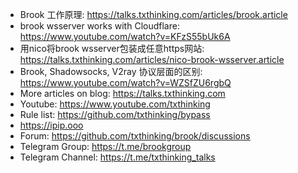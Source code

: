 - Brook 工作原理: https://talks.txthinking.com/articles/brook.article
- brook wsserver works with Cloudflare: https://www.youtube.com/watch?v=KFzS55bUk6A
- 用nico将brook wsserver包装成任意https网站: https://talks.txthinking.com/articles/nico-brook-wsserver.article
- Brook, Shadowsocks, V2ray 协议层面的区别: https://www.youtube.com/watch?v=WZSfZU6rgbQ
- More articles on blog: https://talks.txthinking.com
- Youtube: https://www.youtube.com/txthinking
- Rule list: https://github.com/txthinking/bypass
- https://ipip.ooo
- Forum: https://github.com/txthinking/brook/discussions
- Telegram Group: https://t.me/brookgroup
- Telegram Channel: https://t.me/txthinking_talks
